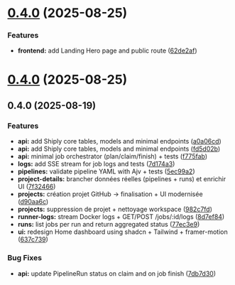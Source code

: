 # [0.4.0](https://github.com/Doxteur/Shiply/compare/v0.5.0...v0.4.0) (2025-08-25)


### Features

* **frontend:** add Landing Hero page and public route ([62de2af](https://github.com/Doxteur/Shiply/commit/62de2afd1324e93d08bf862bb769f13ee54e3be0))



# [0.4.0](https://github.com/Doxteur/Shiply/compare/v0.4.1...v0.4.0) (2025-08-25)



## 0.4.0 (2025-08-19)

### Features

* **api:** add Shiply core tables, models and minimal endpoints ([a0a06cd](https://github.com/Doxteur/Shiply/commit/a0a06cdb4d973aa7315174e6ba8272e3c0083faa))
* **api:** add Shiply core tables, models and minimal endpoints ([fd5d02b](https://github.com/Doxteur/Shiply/commit/fd5d02bf2e7f8a3e1ee6a2a8dfcb480ac8d28854))
* **api:** minimal job orchestrator (plan/claim/finish) + tests ([f775fab](https://github.com/Doxteur/Shiply/commit/f775fab031b9e7cb8069a015f38ddf4a09199fe5))
* **logs:** add SSE stream for job logs and tests ([7d174a3](https://github.com/Doxteur/Shiply/commit/7d174a3664a3c35e3f1c89dd88d5b9e20042dbc5))
* **pipelines:** validate pipeline YAML with Ajv + tests ([5ec99a2](https://github.com/Doxteur/Shiply/commit/5ec99a272b80d598d2ddc3922308f785d63807db))
* **project-details:** brancher données réelles (pipelines + runs) et enrichir UI ([7f32466](https://github.com/Doxteur/Shiply/commit/7f324669dbaaafc9ccf55a873aa422d15b8fcf07))
* **projects:** création projet GitHub → finalisation + UI modernisée ([d90aa6c](https://github.com/Doxteur/Shiply/commit/d90aa6cf62a47b7fb2b117fd0ea8bc8e88a6af93))
* **projects:** suppression de projet + nettoyage workspace ([982c7fd](https://github.com/Doxteur/Shiply/commit/982c7fd29fa6b57e85e5996d3fcb6ebe7db60f74))
* **runner-logs:** stream Docker logs + GET/POST /jobs/:id/logs ([8d7ef84](https://github.com/Doxteur/Shiply/commit/8d7ef84a8801e0f6126c0a0c7ca29e22fc6ef059))
* **runs:** list jobs per run and return aggregated status ([77ec3e9](https://github.com/Doxteur/Shiply/commit/77ec3e95cbc5fcd982f36b16af4e1812f8fd5c32))
* **ui:** redesign Home dashboard using shadcn + Tailwind + framer-motion ([637c739](https://github.com/Doxteur/Shiply/commit/637c739221237d9c86655e1b0e6fa2a62cbb1cab))

### Bug Fixes

* **api:** update PipelineRun status on claim and on job finish ([7db7d30](https://github.com/Doxteur/Shiply/commit/7db7d30ae2475c6977167d6fcc33896d6148a429))
